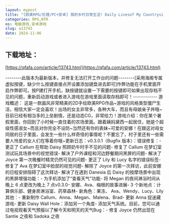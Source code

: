 ```yaml
---
layout: mypost
title: "[欧美RPG/伦理/PC+安卓] 我的乡村日常生活! Daily Livesof My Countryside Ver0.3.1.1 汉化版 [3.1G]"
categories: RPG,NTR
os: 电脑游戏,安卓游戏
slug: a13743
date: 2024-11-06
---
```


## 下载地址：

[https://qfafa.com/article/13743.html](https://qfafa.com/article/13743.html)

\--------此版本为最新版本，并修复无法打开工作台的问题--------\[采用海阁专属虚拟按键，缺少什么按键直接点开设置添加键盘进去即可\]作弊功能在手机里面开启作弊即可。按P建打开手机，缺按键就设置一下需要的按键即可如果出现存档不见的问题，重新启动游戏或者进入游戏在游戏里面读取存档即可！------------
游戏概述：
这是一款画风非常精美的2D手绘欧美RPG作品~游戏的风格类型僵尸生活，相信大家一定会喜欢！出场的女主非常多，各种大车，而且有母娘亲子丼哦~目前已经有相当多的上垒剧情，还是动态CG，非常给力！游戏介绍：你在某个暑假里面，你回到了小时候一直住着的农场里面。跟着姨妈黛西一起居住，她是个超级性感淑女~而且对你完全不设防~当然还有你的表妹~可爱的安娜！在跟这对母女同居的日子里面，会发生一些什么样奇怪的事情呢？不要忘了，村子里还有一些需要人怜爱的女人们在等着你哦~更新日志：v0.3.0.1（Bugfix 版本）：错误修复：- 更正了 Callum 在帮助 Daisy 照顾奶牛时手不见的问题- 修复了 Callum 在梦幻室测试玩具场景中的视觉错误- 解决了户外课程和河边野餐期间黑屏的问题- 解决了 Joyce 第一次晚餐时精灵仍然可见的问题- 更正了 Lily 和 Lucy 名字的错误标签- 修复了 Ava 在梦幻室中脸部的视觉问题- 解除了 Joyce 的第一次拜访，此前安娜的日程安排阻碍了这次拜访- 解决了在遇到 Danesia 后 Daisy 的按摩场景中出现的黑屏增强功能：- 为手机添加了“查看天气”功能- 将 Megan 的夜间淋浴时间从晚上 6 点更改为晚上 7 点v0.3.0- 安娜、Ava、梅根的故事进展- 3 个新地点：计算俱乐部、健身房淋浴室、药草森林- 新角色：果冻、 Ava、Wendy、Lucy、Lily其他：- 重新制作 Callum、Anna、Megan、Malena、Brad- 更新 Anna 捉迷藏游戏- 更新 Daisy Wall Hole：添加另一个角度- 添加天气系统。目前，您可以通过电视观看天气预报以了解今天和明天的天气Bug：- 修复 Joyce 仍然出现在 Santie 之夜和 Sadoka 之夜